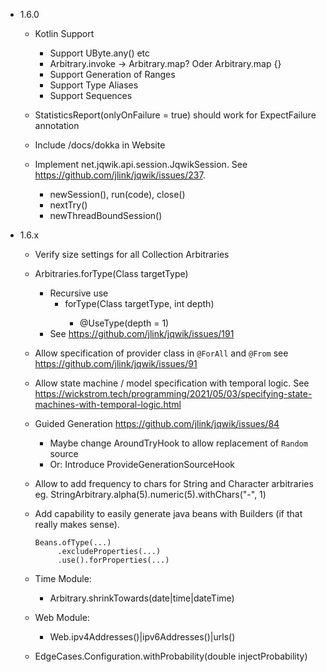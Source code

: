 - 1.6.0

    - Kotlin Support
      - Support UByte.any() etc
      - Arbitrary.invoke -> Arbitrary.map? Oder Arbitrary.map {}
      - Support Generation of Ranges
      - Support Type Aliases
      - Support Sequences

    - StatisticsReport(onlyOnFailure = true) should work for ExpectFailure annotation

    - Include /docs/dokka in Website

    - Implement net.jqwik.api.session.JqwikSession.
      See https://github.com/jlink/jqwik/issues/237.
      - newSession(), run(code), close()
      - nextTry()
      - newThreadBoundSession()

- 1.6.x

    - Verify size settings for all Collection Arbitraries

    - Arbitraries.forType(Class<T> targetType)
      - Recursive use
        - forType(Class<T> targetType, int depth)
          - @UseType(depth = 1)
      - See https://github.com/jlink/jqwik/issues/191

    - Allow specification of provider class in `@ForAll` and `@From`
      see https://github.com/jlink/jqwik/issues/91

    - Allow state machine / model specification with temporal logic.
      See https://wickstrom.tech/programming/2021/05/03/specifying-state-machines-with-temporal-logic.html

    - Guided Generation
      https://github.com/jlink/jqwik/issues/84
        - Maybe change AroundTryHook to allow replacement of `Random` source
        - Or: Introduce ProvideGenerationSourceHook

    - Allow to add frequency to chars for String and Character arbitraries eg.
      StringArbitrary.alpha(5).numeric(5).withChars("-", 1)

    - Add capability to easily generate java beans with Builders
      (if that really makes sense).
      ```
      Beans.ofType(...)
           .excludeProperties(...)
           .use().forProperties(...)
      ```

    - Time Module:
        - <timebased>Arbitrary.shrinkTowards(date|time|dateTime)

    - Web Module:
        - Web.ipv4Addresses()|ipv6Addresses()|urls()

    - EdgeCases.Configuration.withProbability(double injectProbability)


